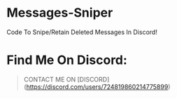 # Messages-Sniper
Code To Snipe/Retain Deleted Messages In Discord!

# Find Me On Discord:

 > CONTACT ME ON [DISCORD]
 (https://discord.com/users/724819860214775899)
